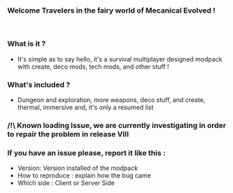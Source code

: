 ### Welcome Travelers in the fairy world of Mecanical Evolved !
 

### What is it ?
- It's simple as to say hello, it's a survival multiplayer designed modpack with create, deco mods, tech mods, and other stuff !
 
### What's included ?
- Dungeon and exploration, more weapons, deco stuff, and create, thermal, immersive and, it's only a resumed list

 ### /!\ Known loading Issue, we are currently investigating in order to repair the problem in release VIII

### If you have an issue please, report it like this : 
- Version: Version installed of the modpack
- How to reproduce : explain how the bug came
- Which side : Client or Server Side

